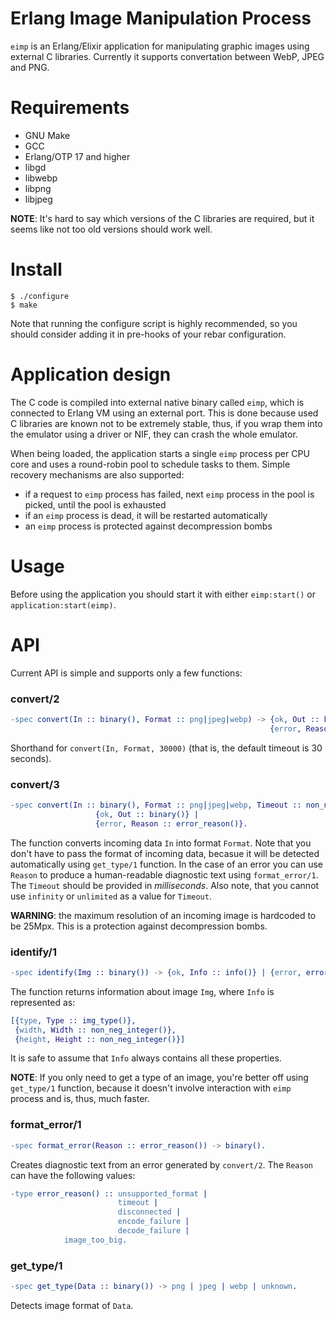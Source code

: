 Erlang Image Manipulation Process
=================================

`eimp` is an Erlang/Elixir application for manipulating graphic images using
external C libraries. Currently it supports convertation between WebP, JPEG and PNG.

# Requirements

- GNU Make
- GCC
- Erlang/OTP 17 and higher
- libgd
- libwebp
- libpng
- libjpeg

**NOTE**: It's hard to say which versions of the C libraries are required,
but it seems like not too old versions should work well.

# Install

```
$ ./configure
$ make
```

Note that running the configure script is highly recommended, so you should consider
adding it in pre-hooks of your rebar configuration.

# Application design

The C code is compiled into external native binary called `eimp`, which is
connected to Erlang VM using an external port. This is done because used C libraries
are known not to be extremely stable, thus, if you wrap them into the emulator
using a driver or NIF, they can crash the whole emulator.

When being loaded, the application starts a single `eimp` process per CPU core
and uses a round-robin pool to schedule tasks to them. Simple recovery mechanisms
are also supported:
- if a request to `eimp` process has failed, next `eimp` process in the pool is picked,
  until the pool is exhausted
- if an `eimp` process is dead, it will be restarted automatically
- an `eimp` process is protected against decompression bombs

# Usage

Before using the application you should start it with either `eimp:start()` or
`application:start(eimp)`.

# API

Current API is simple and supports only a few functions:

### convert/2
```erl
-spec convert(In :: binary(), Format :: png|jpeg|webp) -> {ok, Out :: binary()} |
                                                          {error, Reason :: error_reason()}.
```

Shorthand for `convert(In, Format, 30000)` (that is, the default timeout is
30 seconds).

### convert/3
```erl
-spec convert(In :: binary(), Format :: png|jpeg|webp, Timeout :: non_neg_integer()) ->
                   {ok, Out :: binary()} |
                   {error, Reason :: error_reason()}.
```
The function converts incoming data `In` into format `Format`. Note that you don't
have to pass the format of incoming data, becasue it will be detected automatically
using `get_type/1` function. In the case of an error you can use `Reason` to produce
a human-readable diagnostic text using `format_error/1`.
The `Timeout` should be provided in _milliseconds_. Also note, that you cannot
use `infinity` or `unlimited` as a value for `Timeout`.

**WARNING**: the maximum resolution of an incoming image is hardcoded to be 25Mpx.
This is a protection against decompression bombs.

### identify/1
```erl
-spec identify(Img :: binary()) -> {ok, Info :: info()} | {error, error_reason()}.
```
The function returns information about image `Img`, where `Info` is represented as:
```erl
[{type, Type :: img_type()},
 {width, Width :: non_neg_integer()},
 {height, Height :: non_neg_integer()}]
```
It is safe to assume that `Info` always contains all these properties.

**NOTE**: If you only need to get a type of an image, you're better off using
`get_type/1` function, because it doesn't involve interaction with `eimp` process
and is, thus, much faster.

### format_error/1
```erl
-spec format_error(Reason :: error_reason()) -> binary().
```
Creates diagnostic text from an error generated by `convert/2`.
The `Reason` can have the following values:
```erl
-type error_reason() :: unsupported_format |
                        timeout |
                        disconnected |
                        encode_failure |
                        decode_failure |
			image_too_big.
```

### get_type/1
```erl
-spec get_type(Data :: binary()) -> png | jpeg | webp | unknown.
```
Detects image format of `Data`.
